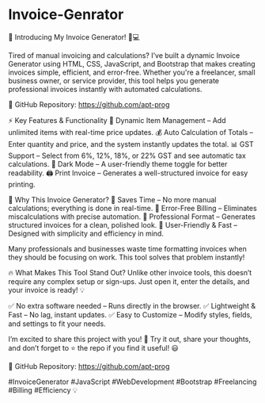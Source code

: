 # Invoice-Genrator

🧾 Introducing My Invoice Generator! 🎉💻

Tired of manual invoicing and calculations? I’ve built a dynamic Invoice Generator using HTML, CSS, JavaScript, and Bootstrap that makes creating invoices simple, efficient, and error-free. Whether you're a freelancer, small business owner, or service provider, this tool helps you generate professional invoices instantly with automated calculations.

🔗 GitHub Repository: https://github.com/apt-prog

⚡ Key Features & Functionality
📝 Dynamic Item Management – Add unlimited items with real-time price updates.
💰 Auto Calculation of Totals – Enter quantity and price, and the system instantly updates the total.
📊 GST Support – Select from 6%, 12%, 18%, or 22% GST and see automatic tax calculations.
🌙 Dark Mode – A user-friendly theme toggle for better readability.
🖨️ Print Invoice – Generates a well-structured invoice for easy printing.

🚀 Why This Invoice Generator?
🔹 Saves Time – No more manual calculations; everything is done in real-time.
🔹 Error-Free Billing – Eliminates miscalculations with precise automation.
🔹 Professional Format – Generates structured invoices for a clean, polished look.
🔹 User-Friendly & Fast – Designed with simplicity and efficiency in mind.

Many professionals and businesses waste time formatting invoices when they should be focusing on work. This tool solves that problem instantly!

🔥 What Makes This Tool Stand Out?
Unlike other invoice tools, this doesn’t require any complex setup or sign-ups. Just open it, enter the details, and your invoice is ready! 💡

✅ No extra software needed – Runs directly in the browser.
✅ Lightweight & Fast – No lag, instant updates.
✅ Easy to Customize – Modify styles, fields, and settings to fit your needs.

I’m excited to share this project with you! 🚀 Try it out, share your thoughts, and don’t forget to ⭐ the repo if you find it useful! 😃

🔗 GitHub Repository: https://github.com/apt-prog

#InvoiceGenerator #JavaScript #WebDevelopment #Bootstrap #Freelancing #Billing #Efficiency 💡
